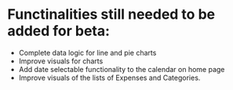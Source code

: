 # Functinalities still needed to be added for beta:

- Complete data logic for line and pie charts
- Improve visuals for charts
- Add date selectable functionality to the calendar on home page
- Improve visuals of the lists of Expenses and Categories.